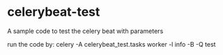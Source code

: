# celerybeat-test
A sample code to test the celery beat with parameters

run the code by:
celery -A celerybeat_test.tasks worker -l info -B -Q test
